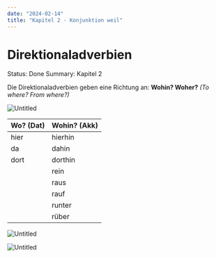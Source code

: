 ```yaml
---
date: "2024-02-14"
title: "Kapitel 2 - Konjunktion weil"
---
```


# Direktionaladverbien

Status: Done
Summary: Kapitel 2

Die Direktionaladverbien geben eine Richtung an: **Wohin? Woher?** *(To where? From where?)*

![Untitled](Direktionaladverbien%20a13ef8631c56460f9d903be9ebd5cc27/Untitled.png)

| Wo? (Dat) | Wohin? (Akk) |
| --------- | ------------ |
| hier      | hierhin      |
| da        | dahin        |
| dort      | dorthin      |
|           | rein         |
|           | raus         |
|           | rauf         |
|           | runter       |
|           | rüber        |

![Untitled](Direktionaladverbien%20a13ef8631c56460f9d903be9ebd5cc27/Untitled%201.png)

![Untitled](Direktionaladverbien%20a13ef8631c56460f9d903be9ebd5cc27/Untitled%202.png)
